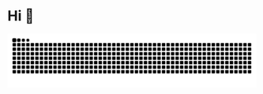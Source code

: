 # Hi 🤗
<picture>
  <source media="(prefers-color-scheme: dark)" srcset="https://raw.githubusercontent.com/DripNowhy/DripNowhy/output/github-contribution-grid-snake-dark.svg">
  <source media="(prefers-color-scheme: light)" srcset="https://raw.githubusercontent.com/DripNowhy/DripNowhy/output/github-contribution-grid-snake.svg">
  <img alt="github contribution grid snake animation" src="https://raw.githubusercontent.com/DripNowhy/DripNowhy/output/github-contribution-grid-snake.svg">
</picture>